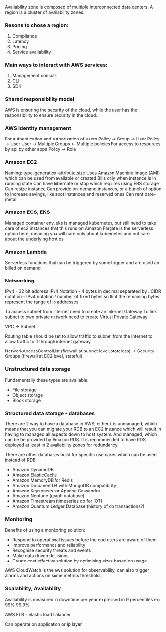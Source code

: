 Availability zone is composed of multiple interconnected data centers.
A region is a cluster of availability zones.

### Resons to chose a region:
1. Compliance
2. Latency
3. Pricing
4. Service availability

### Main ways to interact with AWS services:
1. Management console
2. CLI
3. SDK

### Shared responsibility model
AWS is ensuring the security of the cloud, while the user has the responsibility to ensure security in the cloud.


### AWS Identity management
For authentication and authorization of users
	Policy -> Group -> User
	Policy -> User
	User -> Multiple Groups <- Multiple policies
For access to resources by api by other apps
    Policy -> Role


### Amazon EC2
Naming:
	type-generation-attribute.size
Uses Amazon Machine Image (AMI) which can be used from available or created
Bills only when instance is in running state
Can have hibernate or stop which requires using EBS storage
Can resize instance
Can provide on-demand instances, or a bunch of option to increase savings, like spot instances and reserved ones
Can rent bare-metal

### Amazon ECS, EKS
Managed container env, eks is managed kubernetes, but still need to take care of ec2 instances that this runs on
Amazon Fargate is the serverless option here, meaning you will care only about kubernetes and not care about the underlying host os

### Amazon Lambda
Serverless functions that can be triggered by some trigger and are used an billed on demand

### Networking

IPv4 - 32 bit address
IPv4 Notation - 4 bytes in decimal separated by .
CIDR notation - IPv4 notation / number of fixed bytes so that the remaining bytes represent the range of ip addresses

To access subnet from internet need to create an Internet Gateway
To link subnet to own private network need to create Virtual Private Gateway

VPC -> Subnet

Routing table should be set to allow traffic to subnet from the internet to allow traffic to it through internet gateway

NetworkAccessControlList (firewall at subnet level, stateless) -> Security Groups (firewall at EC2 level, stateful)

### Unstructured data storage

Fundamentally these types are available:
* File storage
* Object storage
* Block storage

### Structured  data storage - databases

There are 2 way to have a database in AWS, either it is unmanaged, which means that you can migrate your RDB to an EC2 instance which will result in having to managed all aspects down to host system.
And managed, which can be be provided by Amazon RDS.
It is recommended to have RDS deployed at least in 2 availability zones for redundancy.

There are other databases build for specific use cases which can be used instead of RDB
* Amazon DynamoDB
* Amazon ElasticCache
* Amazon MemoryDB for Redis
* Amazon DocumentDB with MongoDB compatibility
* Amazon Keyspaces for Apache Cassandra
* Amazon Neptune (graph database)
* Amazon Timestream (timeseries db for IOT)
* Amazon Quantum Ledger Database (history of db transactions?)

### Monitoring

Benefits of using a monitoring solution:
 * Respond to operational issues before the end users are aware of them
 * Improve performance and reliability
 * Recognise security threats and events
 * Make data driven decisions
 * Create cost effective solution by optimising sizes based on usage

AWS CloudWatch is the aws solution for observability, can also trigger alarms and actions on some metrics threshold.

### Scalability, Availability
Availability is measured in downtime per year expressed in 9 percentiles ex: 99% 99.9%

AWS ELB - elastic load balancer

Can operate on application or ip layer
